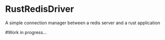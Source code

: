 # RustRedisDriver
A simple connection manager between a redis server and a rust application

#Work in progress...
